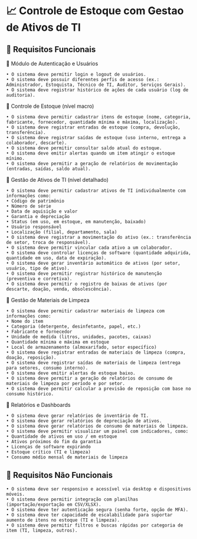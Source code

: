 # 📈 Controle de Estoque com Gestao de Ativos de TI

## 📌 Requisitos Funcionais

  🔹 Módulo de Autenticação e Usuários
  
    • O sistema deve permitir login e logout de usuários.
    • O sistema deve possuir diferentes perfis de acesso (ex.: Administrador, Estoquista, Técnico de TI, Auditor, Serviços Gerais).
    • O sistema deve registrar histórico de ações de cada usuário (log de auditoria).
    
  🔹 Controle de Estoque (nível macro)
  
    • O sistema deve permitir cadastrar itens de estoque (nome, categoria, fabricante, fornecedor, quantidade mínima e máxima, localização).
    • O sistema deve registrar entradas de estoque (compra, devolução, transferência).
    • O sistema deve registrar saídas de estoque (uso interno, entrega a colaborador, descarte).
    • O sistema deve permitir consultar saldo atual do estoque.
    • O sistema deve emitir alertas quando um item atingir o estoque mínimo.
    • O sistema deve permitir a geração de relatórios de movimentação (entradas, saídas, saldo atual).
  
  🔹 Gestão de Ativos de TI (nível detalhado)
  
    • O sistema deve permitir cadastrar ativos de TI individualmente com informações como:
    • Código de patrimônio
    • Número de série
    • Data de aquisição e valor
    • Garantia e depreciação
    • Status (em uso, em estoque, em manutenção, baixado)
    • Usuário responsável
    • Localização (filial, departamento, sala)
    • O sistema deve registrar a movimentação do ativo (ex.: transferência de setor, troca de responsável).
    • O sistema deve permitir vincular cada ativo a um colaborador.
    • O sistema deve controlar licenças de software (quantidade adquirida, quantidade em uso, data de expiração).
    • O sistema deve gerar inventário automático de ativos (por setor, usuário, tipo de ativo).
    • O sistema deve permitir registrar histórico de manutenção (preventiva e corretiva).
    • O sistema deve permitir o registro de baixas de ativos (por descarte, doação, venda, obsolescência).
  
  🔹 Gestão de Materiais de Limpeza
  
    • O sistema deve permitir cadastrar materiais de limpeza com informações como:
    • Nome do item
    • Categoria (detergente, desinfetante, papel, etc.)
    • Fabricante e fornecedor
    • Unidade de medida (litros, unidades, pacotes, caixas)
    • Quantidade mínima e máxima em estoque
    • Local de armazenamento (almoxarifado, setor específico)
    • O sistema deve registrar entradas de materiais de limpeza (compra, doação, reposição).
    • O sistema deve registrar saídas de materiais de limpeza (entrega para setores, consumo interno).
    • O sistema deve emitir alertas de estoque baixo.
    • O sistema deve permitir a geração de relatórios de consumo de materiais de limpeza por período e por setor.
    • O sistema deve permitir calcular a previsão de reposição com base no consumo histórico.
  
  🔹 Relatórios e Dashboards
  
    • O sistema deve gerar relatórios de inventário de TI.
    • O sistema deve gerar relatórios de depreciação de ativos.
    • O sistema deve gerar relatórios de consumo de materiais de limpeza.
    • O sistema deve permitir visualizar um painel com indicadores, como:
    • Quantidade de ativos em uso / em estoque
    • Ativos próximos do fim da garantia
    • Licenças de software expirando
    • Estoque crítico (TI e limpeza)
    • Consumo médio mensal de materiais de limpeza
  
## 📌 Requisitos Não Funcionais

    • O sistema deve ser responsivo e acessível via desktop e dispositivos móveis.
    • O sistema deve permitir integração com planilhas (importação/exportação em CSV/XLSX).
    • O sistema deve ter autenticação segura (senha forte, opção de MFA).
    • O sistema deve ter capacidade de escalabilidade para suportar aumento de itens no estoque (TI e limpeza).
    • O sistema deve permitir filtros e buscas rápidas por categoria de item (TI, limpeza, outros).

